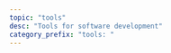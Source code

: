 ```yaml
---
topic: "tools"
desc: "Tools for software development"
category_prefix: "tools: "
---
```




<div style='display:none'>
https://ucsb-cs32.github.io/topics/tools/
</div>
